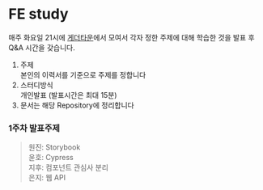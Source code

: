 # FE study

매주 화요일 21시에 [게더타운](https://app.gather.town/app/DKhRjIjaUsZQsIGJ/dev-mokoko)에서 모여서 각자 정한 주제에 대해 학습한 것을 발표 후 Q&A 시간을 갖습니다.

1. 주제  
본인의 이력서를 기준으로 주제를 정합니다
2. 스터디방식  
개인발표 (발표시간은 최대 15분)
3. 문서는 해당 Repository에 정리합니다

### 1주차 발표주제
> 원진: Storybook  
> 윤호: Cypress  
> 지후: 컴포넌트 관심사 분리  
> 은지: 웹 API

